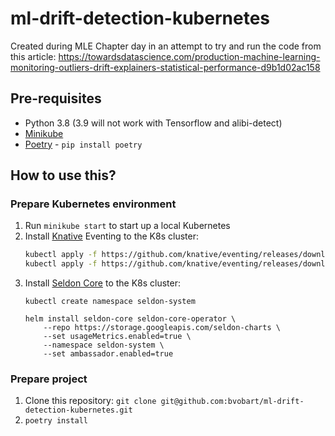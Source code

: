 # ml-drift-detection-kubernetes
Created during MLE Chapter day in an attempt to try and run the code from this article: https://towardsdatascience.com/production-machine-learning-monitoring-outliers-drift-explainers-statistical-performance-d9b1d02ac158

## Pre-requisites

- Python 3.8 (3.9 will not work with Tensorflow and alibi-detect)
- [Minikube](https://minikube.sigs.k8s.io/)
- [Poetry](https://github.com/python-poetry/poetry) - `pip install poetry`

## How to use this?

### Prepare Kubernetes environment

1. Run `minikube start` to start up a local Kubernetes
2. Install [Knative](https://knative.dev/docs/install/install-eventing-with-yaml/) Eventing to the K8s cluster:
    ```sh
    kubectl apply -f https://github.com/knative/eventing/releases/download/v0.22.0/eventing-crds.yaml
    kubectl apply -f https://github.com/knative/eventing/releases/download/v0.22.0/eventing-core.yaml
    ```
3. Install [Seldon Core](https://github.com/SeldonIO/seldon-core/#install-seldon-core) to the K8s cluster:
    ```
    kubectl create namespace seldon-system

    helm install seldon-core seldon-core-operator \
        --repo https://storage.googleapis.com/seldon-charts \
        --set usageMetrics.enabled=true \
        --namespace seldon-system \
        --set ambassador.enabled=true
    ```

### Prepare project

1. Clone this repository: `git clone git@github.com:bvobart/ml-drift-detection-kubernetes.git`
2. `poetry install`

